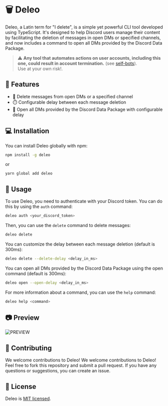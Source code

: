 # 🗑️ Deleo

Deleo, a Latin term for "I delete", is a simple yet powerful CLI tool developed using TypeScript. It's designed to help Discord users manage their content by facilitating the deletion of messages in open DMs or specified channels, and now includes a command to open all DMs provided by the Discord Data Package.

> ⚠️ **Any tool that automates actions on user accounts, including this one, could result in account termination.** (see [self-bots][self-bots]).  
> Use at your own risk!.

## 🌟 Features

-   📨 Delete messages from open DMs or a specified channel
-   ⏱️ Configurable delay between each message deletion
-   📩 Open all DMs provided by the Discord Data Package with configurable delay

## 💻 Installation

You can install Deleo globally with npm:

```bash
npm install -g deleo
```

or

```bash
yarn global add deleo
```

## 🚀 Usage

To use Deleo, you need to authenticate with your Discord token. You can do this by using the `auth` command:

```bash
deleo auth <your_discord_token>
```

Then, you can use the `delete` command to delete messages:

```bash
deleo delete
```

You can customize the delay between each message deletion (default is 300ms):

```bash
deleo delete --delete-delay <delay_in_ms>
```

You can open all DMs provided by the Discord Data Package using the open command (default is 300ms):

```bash
deleo open --open-delay <delay_in_ms>
```

For more information about a command, you can use the `help` command:

```bash
deleo help <command>
```

## 📷 Preview

![PREVIEW](https://i.imgur.com/4YtNYQVh.png)

## 🤝 Contributing

We welcome contributions to Deleo! We welcome contributions to Deleo! Feel free to fork this repository and submit a pull request. If you have any questions or suggestions, you can create an issue.

## 📜 License

Deleo is [MIT licensed](LICENSE).

<!-- links -->

[self-bots]: https://support.discordapp.com/hc/en-us/articles/115002192352-Automated-user-accounts-self-bots-
